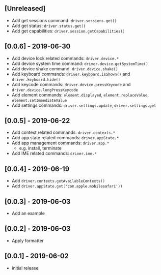 ## [Unreleased]
- Add get sessions command: `driver.sessions.get()`
- Add get status: `driver.status.get()`
- Add get capabilities: `driver.session.getCapabilities()`

## [0.0.6] - 2019-06-30
- Add device lock related commands: `driver.device.*`
- Add device system time command: `driver.device.getSystemTime()`
- Add device shake command: `driver.device.shake()`
- Add keyboard commands: `driver.keyboard.isShown()` and `driver.keyboard.hide()`
- Add keycode commands: `driver.device.pressKeycode` and `driver.device.longPressKeycode`
- Add element commands: `element.displayed`, `element.replaceValue`, `element.setImmediateValue`
- Add settings commands: `driver.settings.update`, `driver.settings.get`

## [0.0.5] - 2019-06-22
- Add context related commands: `driver.contexts.*`
- Add app state related commands: `driver.appState.*`
- Add app management commands: `driver.app.*`
    - e.g. install, terminate
- Add IME related commands: `driver.ime.*`

## [0.0.4] - 2019-06-19

- Add `driver.contexts.getAvailableContexts()`
- Add `driver.appState.get('com.apple.mobilesafari'))`

## [0.0.3] - 2019-06-03

- Add an example

## [0.0.2] - 2019-06-03

- Apply formatter

## [0.0.1] - 2019-06-02

- initial release
